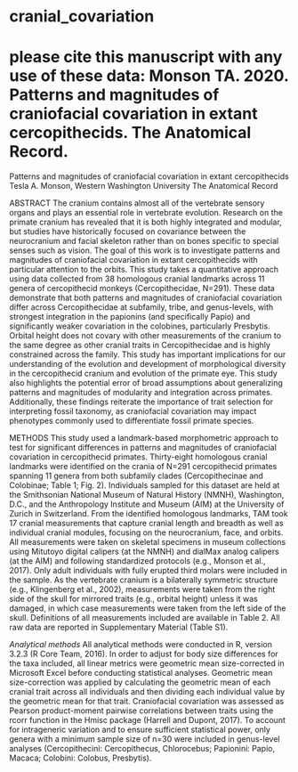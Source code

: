 # cranial_covariation
# please cite this manuscript with any use of these data: Monson TA. 2020. Patterns and magnitudes of craniofacial covariation in extant cercopithecids. The Anatomical Record.
Patterns and magnitudes of craniofacial covariation in extant cercopithecids
Tesla A. Monson, Western Washington University
The Anatomical Record
<p>ABSTRACT
The cranium contains almost all of the vertebrate sensory organs and plays an essential role in vertebrate evolution. Research on the primate cranium has revealed that it is both highly integrated and modular, but studies have historically focused on covariance between the neurocranium and facial skeleton rather than on bones specific to special senses such as vision. The goal of this work is to investigate patterns and magnitudes of craniofacial covariation in extant cercopithecids with particular attention to the orbits. This study takes a quantitative approach using data collected from 38 homologous cranial landmarks across 11 genera of cercopithecid monkeys (Cercopithecidae, N=291). These data demonstrate that both patterns and magnitudes of craniofacial covariation differ across Cercopithecidae at subfamily, tribe, and genus-levels, with strongest integration in the papionins (and specifically Papio) and significantly weaker covariation in the colobines, particularly Presbytis. Orbital height does not covary with other measurements of the cranium to the same degree as other cranial traits in Cercopithecidae and is highly constrained across the family. This study has important implications for our understanding of the evolution and development of morphological diversity in the cercopithecid cranium and evolution of the primate eye. This study also highlights the potential error of broad assumptions about generalizing patterns and magnitudes of modularity and integration across primates. Additionally, these findings reiterate the importance of trait selection for interpreting fossil taxonomy, as craniofacial covariation may impact phenotypes commonly used to differentiate fossil primate species.
<p>METHODS
This study used a landmark-based morphometric approach to test for significant differences in patterns and magnitudes of craniofacial covariation in cercopithecid primates. Thirty-eight homologous cranial landmarks were identified on the crania of N=291 cercopithecid primates spanning 11 genera from both subfamily clades (Cercopithecinae and Colobinae; Table 1; Fig. 2). Individuals sampled for this dataset are held at the Smithsonian National Museum of Natural History (NMNH), Washington, D.C., and the Anthropology Institute and Museum (AIM) at the University of Zurich in Switzerland. From the identified homologous landmarks, TAM took 17 cranial measurements that capture cranial length and breadth as well as individual cranial modules, focusing on the neurocranium, face, and orbits. All measurements were taken on skeletal specimens in museum collections using Mitutoyo digital calipers (at the NMNH) and dialMax analog calipers (at the AIM) and following standardized protocols (e.g., Monson et al., 2017). Only adult individuals with fully erupted third molars were included in the sample. As the vertebrate cranium is a bilaterally symmetric structure (e.g., Klingenberg et al., 2002), measurements were taken from the right side of the skull for mirrored traits (e.g., orbital height) unless it was damaged, in which case measurements were taken from the left side of the skull. Definitions of all measurements included are available in Table 2. All raw data are reported in Supplementary Material (Table S1).
<p><i>Analytical methods</i>
All analytical methods were conducted in R, version 3.2.3 (R Core Team, 2016). In order to adjust for body size differences for the taxa included, all linear metrics were geometric mean size-corrected in Microsoft Excel before conducting statistical analyses. Geometric mean size-correction was applied by calculating the geometric mean of each cranial trait across all individuals and then dividing each individual value by the geometric mean for that trait. Craniofacial covariation was assessed as Pearson product-moment pairwise correlations between traits using the rcorr function in the Hmisc package (Harrell and Dupont, 2017). To account for intrageneric variation and to ensure sufficient statistical power, only genera with a minimum sample size of n=30 were included in genus-level analyses (Cercopithecini: Cercopithecus, Chlorocebus; Papionini: Papio, Macaca; Colobini: Colobus, Presbytis).

